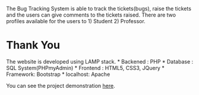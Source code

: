 The Bug Tracking System is able to track the tickets(bugs), raise the tickets and the users can give comments to the tickets raised. There are two profiles available for the users to 1) Student 2) Professor.
<h1>Thank You</h1>
The website is developed using LAMP stack.
* Backened : PHP
* Database : SQL System(PHPmyAdmin)
* Frontend : HTML5, CSS3, JQuery
* Framework: Bootstrap
* localhost: Apache 

You can see the project demonstration [here](https://www.youtube.com/embed/QW0gUWYKQa0?si=L6TCGlFOuhJpAYS0).
